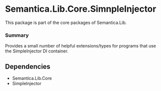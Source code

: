 # Semantica.Lib.Core.SimnpleInjector
This package is part of the core packages of Semantica.Lib.

### Summary

Provides a small number of helpful extensions/types for programs that use the SimpleInjector DI container. 

## Dependencies

- Semantica.Lib.Core
- SimpleInjector

